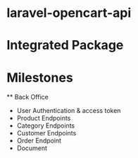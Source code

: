 # laravel-opencart-api

# Integrated Package

# Milestones

** Back Office
- User Authentication & access token
- Product Endpoints
- Category Endpoints
- Customer Endpoints
- Order Endpoint
- Document

